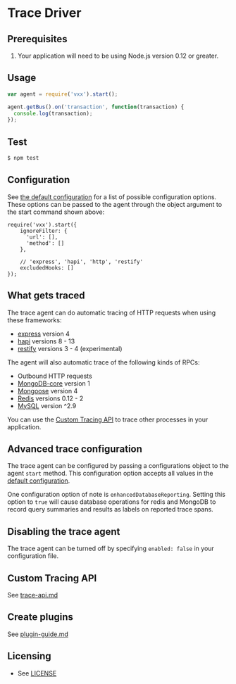 # Trace Driver

## Prerequisites

1. Your application will need to be using Node.js version 0.12 or greater.

## Usage

```javascript
var agent = require('vxx').start();

agent.getBus().on('transaction', function(transaction) {
  console.log(transaction);
});
```

## Test

```bash
$ npm test
```

## Configuration

See [the default configuration](config.js) for a list of possible configuration options. These options can be passed to the agent through the object argument to the start command shown above:

```
require('vxx').start({
    ignoreFilter: {
      'url': [],
      'method': []
    },

    // 'express', 'hapi', 'http', 'restify'
    excludedHooks: []
});
```

## What gets traced

The trace agent can do automatic tracing of HTTP requests when using these frameworks:
* [express](https://www.npmjs.com/package/express) version 4
* [hapi](https://www.npmjs.com/package/hapi) versions 8 - 13
* [restify](https://www.npmjs.com/package/restify) versions 3 - 4 (experimental)

The agent will also automatic trace of the following kinds of RPCs:
* Outbound HTTP requests
* [MongoDB-core](https://www.npmjs.com/package/mongodb-core) version 1
* [Mongoose](https://www.npmjs.com/package/mongoose) version 4
* [Redis](https://www.npmjs.com/package/redis) versions 0.12 - 2
* [MySQL](https://www.npmjs.com/package/mysql) version ^2.9

You can use the [Custom Tracing API](#custom-tracing-api) to trace other processes in your application.

## Advanced trace configuration

The trace agent can be configured by passing a configurations object to the agent `start` method. This configuration option accepts all values in the [default configuration](config.js).

One configuration option of note is `enhancedDatabaseReporting`. Setting this option to `true` will cause database operations for redis and MongoDB to record query summaries and results as labels on reported trace spans.

## Disabling the trace agent

The trace agent can be turned off by specifying `enabled: false` in your configuration file.

## Custom Tracing API

See [trace-api.md](https://github.com/keymetrics/vxx/blob/master/doc/trace-api.md)

## Create plugins

See [plugin-guide.md](https://github.com/keymetrics/vxx/blob/master/doc/plugin-guide.md)

## Licensing

* See [LICENSE](LICENSE)
